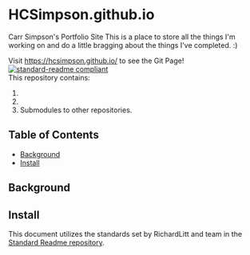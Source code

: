 # HCSimpson.github.io

Carr Simpson's Portfolio Site
This is a place to store all the things I'm working on and do a little bragging about the things I've completed. :)

Visit https://hcsimpson.github.io/ to see the Git Page!
[![standard-readme compliant](https://img.shields.io/badge/readme%20style-standard-brightgreen.svg?style=flat-square)](https://github.com/RichardLitt/standard-readme)
<br>
This repository contains:
<br>

1.  <br>
2.  <br>
3.  Submodules to other repositories.

## Table of Contents

- [Background](#a-name"background"abackground)
- [Install](#a-name"install"ainstall)

## <a name="background"></a>Background

## <a name="install"></a>Install

This document utilizes the standards set by RichardLitt and team in the [Standard Readme repository](https://github.com/RichardLitt/standard-readme "Standard Readme repository").

